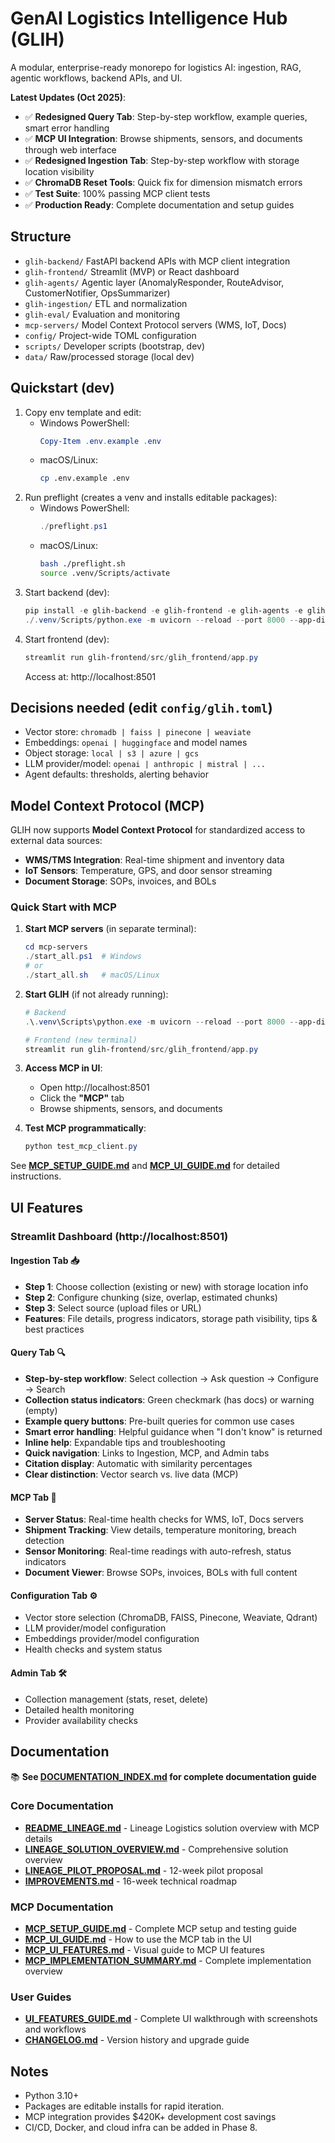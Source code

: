 # GenAI Logistics Intelligence Hub (GLIH)

A modular, enterprise-ready monorepo for logistics AI: ingestion, RAG, agentic workflows, backend APIs, and UI.

**Latest Updates (Oct 2025)**:
- ✅ **Redesigned Query Tab**: Step-by-step workflow, example queries, smart error handling
- ✅ **MCP UI Integration**: Browse shipments, sensors, and documents through web interface
- ✅ **Redesigned Ingestion Tab**: Step-by-step workflow with storage location visibility
- ✅ **ChromaDB Reset Tools**: Quick fix for dimension mismatch errors
- ✅ **Test Suite**: 100% passing MCP client tests
- ✅ **Production Ready**: Complete documentation and setup guides

## Structure
- `glih-backend/` FastAPI backend APIs with MCP client integration
- `glih-frontend/` Streamlit (MVP) or React dashboard
- `glih-agents/` Agentic layer (AnomalyResponder, RouteAdvisor, CustomerNotifier, OpsSummarizer)
- `glih-ingestion/` ETL and normalization
- `glih-eval/` Evaluation and monitoring
- `mcp-servers/` Model Context Protocol servers (WMS, IoT, Docs)
- `config/` Project-wide TOML configuration
- `scripts/` Developer scripts (bootstrap, dev)
- `data/` Raw/processed storage (local dev)

## Quickstart (dev)
1. Copy env template and edit:
   - Windows PowerShell:
     ```powershell
     Copy-Item .env.example .env
     ```
   - macOS/Linux:
     ```bash
     cp .env.example .env
     ```
2. Run preflight (creates a venv and installs editable packages):
   - Windows PowerShell:
     ```powershell
     ./preflight.ps1
     ```
   - macOS/Linux:
     ```bash
     bash ./preflight.sh
     source .venv/Scripts/activate
     ```
3. Start backend (dev):
   ```powershell
   pip install -e glih-backend -e glih-frontend -e glih-agents -e glih-ingestion -e glih-eval
   ./.venv/Scripts/python.exe -m uvicorn --reload --port 8000 --app-dir glih-backend/src glih_backend.api.main:app
   ```
4. Start frontend (dev):
   ```powershell
   streamlit run glih-frontend/src/glih_frontend/app.py
   ```
   Access at: http://localhost:8501

## Decisions needed (edit `config/glih.toml`)
- Vector store: `chromadb | faiss | pinecone | weaviate`
- Embeddings: `openai | huggingface` and model names
- Object storage: `local | s3 | azure | gcs`
- LLM provider/model: `openai | anthropic | mistral | ...`
- Agent defaults: thresholds, alerting behavior

## Model Context Protocol (MCP)

GLIH now supports **Model Context Protocol** for standardized access to external data sources:
- **WMS/TMS Integration**: Real-time shipment and inventory data
- **IoT Sensors**: Temperature, GPS, and door sensor streaming
- **Document Storage**: SOPs, invoices, and BOLs

### Quick Start with MCP

1. **Start MCP servers** (in separate terminal):
   ```powershell
   cd mcp-servers
   ./start_all.ps1  # Windows
   # or
   ./start_all.sh   # macOS/Linux
   ```

2. **Start GLIH** (if not already running):
   ```powershell
   # Backend
   .\.venv\Scripts\python.exe -m uvicorn --reload --port 8000 --app-dir glih-backend/src glih_backend.api.main:app
   
   # Frontend (new terminal)
   streamlit run glih-frontend/src/glih_frontend/app.py
   ```

3. **Access MCP in UI**:
   - Open http://localhost:8501
   - Click the **"MCP"** tab
   - Browse shipments, sensors, and documents

4. **Test MCP programmatically**:
   ```powershell
   python test_mcp_client.py
   ```

See **[MCP_SETUP_GUIDE.md](MCP_SETUP_GUIDE.md)** and **[MCP_UI_GUIDE.md](MCP_UI_GUIDE.md)** for detailed instructions.

## UI Features

### Streamlit Dashboard (http://localhost:8501)

#### **Ingestion Tab** 📥
- **Step 1**: Choose collection (existing or new) with storage location info
- **Step 2**: Configure chunking (size, overlap, estimated chunks)
- **Step 3**: Select source (upload files or URL)
- **Features**: File details, progress indicators, storage path visibility, tips & best practices

#### **Query Tab** 🔍
- **Step-by-step workflow**: Select collection → Ask question → Configure → Search
- **Collection status indicators**: Green checkmark (has docs) or warning (empty)
- **Example query buttons**: Pre-built queries for common use cases
- **Smart error handling**: Helpful guidance when "I don't know" is returned
- **Inline help**: Expandable tips and troubleshooting
- **Quick navigation**: Links to Ingestion, MCP, and Admin tabs
- **Citation display**: Automatic with similarity percentages
- **Clear distinction**: Vector search vs. live data (MCP)

#### **MCP Tab** 🔌
- **Server Status**: Real-time health checks for WMS, IoT, Docs servers
- **Shipment Tracking**: View details, temperature monitoring, breach detection
- **Sensor Monitoring**: Real-time readings with auto-refresh, status indicators
- **Document Viewer**: Browse SOPs, invoices, BOLs with full content

#### **Configuration Tab** ⚙️
- Vector store selection (ChromaDB, FAISS, Pinecone, Weaviate, Qdrant)
- LLM provider/model configuration
- Embeddings provider/model configuration
- Health checks and system status

#### **Admin Tab** 🛠️
- Collection management (stats, reset, delete)
- Detailed health monitoring
- Provider availability checks

## Documentation

📚 **See [DOCUMENTATION_INDEX.md](DOCUMENTATION_INDEX.md) for complete documentation guide**

### Core Documentation
- **[README_LINEAGE.md](README_LINEAGE.md)** - Lineage Logistics solution overview with MCP details
- **[LINEAGE_SOLUTION_OVERVIEW.md](LINEAGE_SOLUTION_OVERVIEW.md)** - Comprehensive solution overview
- **[LINEAGE_PILOT_PROPOSAL.md](LINEAGE_PILOT_PROPOSAL.md)** - 12-week pilot proposal
- **[IMPROVEMENTS.md](IMPROVEMENTS.md)** - 16-week technical roadmap

### MCP Documentation
- **[MCP_SETUP_GUIDE.md](MCP_SETUP_GUIDE.md)** - Complete MCP setup and testing guide
- **[MCP_UI_GUIDE.md](MCP_UI_GUIDE.md)** - How to use the MCP tab in the UI
- **[MCP_UI_FEATURES.md](MCP_UI_FEATURES.md)** - Visual guide to MCP UI features
- **[MCP_IMPLEMENTATION_SUMMARY.md](MCP_IMPLEMENTATION_SUMMARY.md)** - Complete implementation overview

### User Guides
- **[UI_FEATURES_GUIDE.md](UI_FEATURES_GUIDE.md)** - Complete UI walkthrough with screenshots and workflows
- **[CHANGELOG.md](CHANGELOG.md)** - Version history and upgrade guide

## Notes
- Python 3.10+
- Packages are editable installs for rapid iteration.
- MCP integration provides $420K+ development cost savings
- CI/CD, Docker, and cloud infra can be added in Phase 8.
